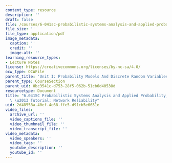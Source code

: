 ```yaml
---
content_type: resource
description: ''
draft: false
file: /courses/6-041sc-probabilistic-systems-analysis-and-applied-probability-fall-2013/2d48558a40ef4e68ffe5d91cb5e6651e_MIT6_041SCF13_No_9_Ch1_NetworkReliability_300k.pdf
file_size: ''
file_type: application/pdf
image_metadata:
  caption: ''
  credit: ''
  image-alt: ''
learning_resource_types:
- Lecture Notes
license: https://creativecommons.org/licenses/by-nc-sa/4.0/
ocw_type: OCWFile
parent_title: 'Unit I: Probability Models And Discrete Random Variables '
parent_type: CourseSection
parent_uid: 0bc3541c-d753-28f5-062b-51cb6d40538d
resourcetype: Document
title: "6.041SC Probabilistic Systems Analysis and Applied Probability, Fall 2013Transcript\
  \ \u2013 Tutorial: Network Reliability"
uid: 2d48558a-40ef-4e68-ffe5-d91cb5e6651e
video_files:
  archive_url: ''
  video_captions_file: ''
  video_thumbnail_file: ''
  video_transcript_file: ''
video_metadata:
  video_speakers: ''
  video_tags: ''
  youtube_description: ''
  youtube_id: ''
---
```


